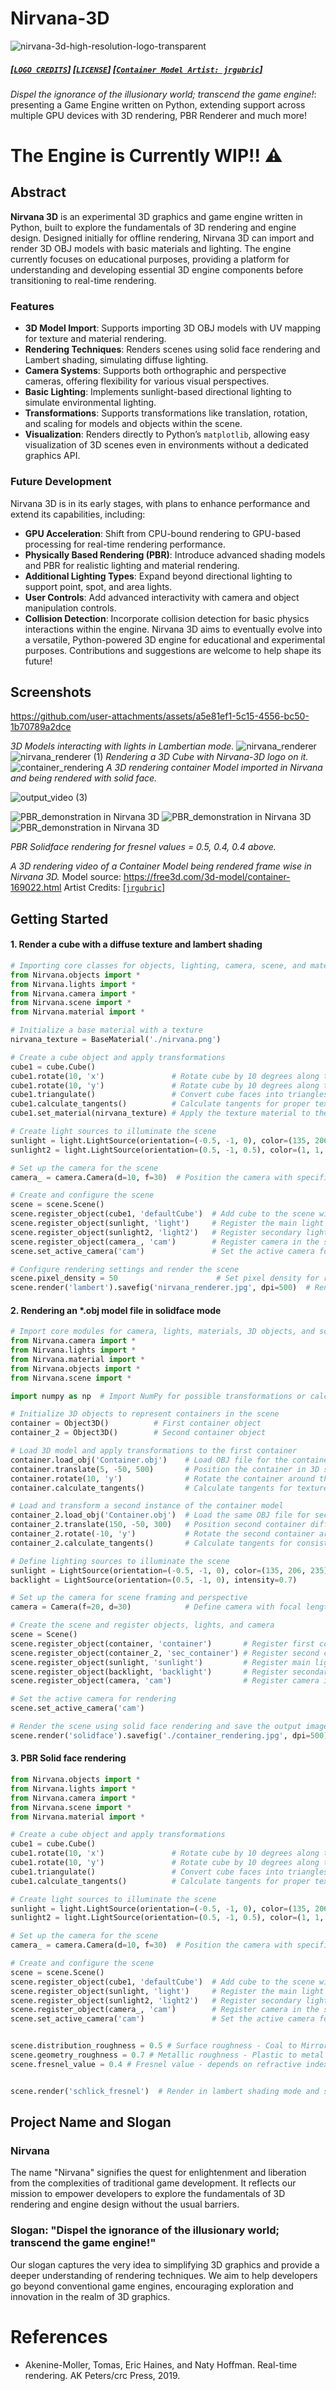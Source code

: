 # Nirvana-3D
![nirvana-3d-high-resolution-logo-transparent](https://github.com/user-attachments/assets/ed1438f3-f74d-424c-b770-0ef1b60a0346)
##### [[`LOGO CREDITS`]](https://logo.com) [[`LICENSE`]](https://github.com/abhaskumarsinha/Nirvana-3D/blob/main/LICENSE) [[`Container Model Artist: jrgubric`]](https://free3d.com/user/jrgubric)
*Dispel the ignorance of the illusionary world; transcend the game engine!*: presenting a Game Engine written on Python, extending support across multiple GPU devices with 3D rendering, PBR Renderer and much more!
# The Engine is Currently WIP!! ⚠️

## Abstract
**Nirvana 3D** is an experimental 3D graphics and game engine written in Python, built to explore the fundamentals of 3D rendering and engine design. Designed initially for offline rendering, Nirvana 3D can import and render 3D OBJ models with basic materials and lighting. The engine currently focuses on educational purposes, providing a platform for understanding and developing essential 3D engine components before transitioning to real-time rendering.
### Features
- **3D Model Import**: Supports importing 3D OBJ models with UV mapping for texture and material rendering.
- **Rendering Techniques**: Renders scenes using solid face rendering and Lambert shading, simulating diffuse lighting.
- **Camera Systems**: Supports both orthographic and perspective cameras, offering flexibility for various visual perspectives.
- **Basic Lighting**: Implements sunlight-based directional lighting to simulate environmental lighting.
- **Transformations**: Supports transformations like translation, rotation, and scaling for models and objects within the scene.
- **Visualization**: Renders directly to Python’s `matplotlib`, allowing easy visualization of 3D scenes even in environments without a dedicated graphics API.
### Future Development
Nirvana 3D is in its early stages, with plans to enhance performance and extend its capabilities, including:

- **GPU Acceleration**: Shift from CPU-bound rendering to GPU-based processing for real-time rendering performance.
- **Physically Based Rendering (PBR)**: Introduce advanced shading models and PBR for realistic lighting and material rendering.
- **Additional Lighting Types**: Expand beyond directional lighting to support point, spot, and area lights.
- **User Controls**: Add advanced interactivity with camera and object manipulation controls.
- **Collision Detection**: Incorporate collision detection for basic physics interactions within the engine.
Nirvana 3D aims to eventually evolve into a versatile, Python-powered 3D engine for educational and experimental purposes. Contributions and suggestions are welcome to help shape its future!

## Screenshots
https://github.com/user-attachments/assets/a5e81ef1-5c15-4556-bc50-1b70789a2dce

*3D Models interacting with lights in Lambertian mode.*
![nirvana_renderer](https://github.com/user-attachments/assets/3cf0f478-010d-47b7-9864-de012877af18)
![nirvana_renderer (1)](https://github.com/user-attachments/assets/dec865a0-f39e-484b-945b-ffa407046d82)
*Rendering a 3D Cube with Nirvana-3D logo on it.*
![container_rendering](https://github.com/user-attachments/assets/f2173d4f-0cd1-47a6-9b93-fe6dfb07f883)
*A 3D rendering container Model imported in Nirvana and being rendered with solid face.*

![output_video (3)](https://github.com/user-attachments/assets/5b8d3a95-b954-4eb4-9753-23fef85d074b)

![PBR_demonstration in Nirvana 3D](https://github.com/user-attachments/assets/ac829491-4962-472f-b644-f73a570b8f69)
![PBR_demonstration in Nirvana 3D](https://github.com/user-attachments/assets/854f8df7-5b3c-422a-9114-96a504a1a470)
![PBR_demonstration in Nirvana 3D](https://github.com/user-attachments/assets/f93e606b-de1b-4709-a4bb-ccff49a462a2)

*PBR Solidface rendering for fresnel values = 0.5, 0.4, 0.4 above.*


*A 3D rendering video of a Container Model being rendered frame wise in Nirvana 3D.*
Model source: https://free3d.com/3d-model/container-169022.html
Artist Credits: [[`jrgubric`]](https://free3d.com/user/jrgubric)



## Getting Started

#### 1. Render a cube with a diffuse texture and lambert shading
```python
# Importing core classes for objects, lighting, camera, scene, and materials
from Nirvana.objects import *
from Nirvana.lights import *
from Nirvana.camera import *
from Nirvana.scene import *
from Nirvana.material import *

# Initialize a base material with a texture
nirvana_texture = BaseMaterial('./nirvana.png')

# Create a cube object and apply transformations
cube1 = cube.Cube()
cube1.rotate(10, 'x')               # Rotate cube by 10 degrees along the x-axis
cube1.rotate(10, 'y')               # Rotate cube by 10 degrees along the y-axis
cube1.triangulate()                 # Convert cube faces into triangles for rendering
cube1.calculate_tangents()          # Calculate tangents for proper texture mapping
cube1.set_material(nirvana_texture) # Apply the texture material to the cube

# Create light sources to illuminate the scene
sunlight = light.LightSource(orientation=(-0.5, -1, 0), color=(135, 206, 235))  # Primary sunlight with color
sunlight2 = light.LightSource(orientation=(0.5, -1, 0.5), color=(1, 1, 1), intensity=0.2)  # Secondary light with low intensity

# Set up the camera for the scene
camera_ = camera.Camera(d=10, f=30)  # Position the camera with specified distance and focal length

# Create and configure the scene
scene = scene.Scene()
scene.register_object(cube1, 'defaultCube')  # Add cube to the scene with an identifier
scene.register_object(sunlight, 'light')     # Register the main light source
scene.register_object(sunlight2, 'light2')   # Register secondary light source
scene.register_object(camera_, 'cam')        # Register camera in the scene
scene.set_active_camera('cam')               # Set the active camera for rendering

# Configure rendering settings and render the scene
scene.pixel_density = 50                      # Set pixel density for render resolution
scene.render('lambert').savefig('nirvana_renderer.jpg', dpi=500)  # Render in lambert shading mode and save as image
```

#### 2. Rendering an *.obj model file in solidface mode
```python
# Import core modules for camera, lights, materials, 3D objects, and scene setup
from Nirvana.camera import *
from Nirvana.lights import *
from Nirvana.material import *
from Nirvana.objects import *
from Nirvana.scene import *

import numpy as np  # Import NumPy for possible transformations or calculations

# Initialize 3D objects to represent containers in the scene
container = Object3D()          # First container object
container_2 = Object3D()        # Second container object

# Load 3D model and apply transformations to the first container
container.load_obj('Container.obj')    # Load OBJ file for the container model
container.translate(5, -50, 500)       # Position the container in 3D space
container.rotate(10, 'y')              # Rotate the container around the y-axis
container.calculate_tangents()         # Calculate tangents for texture mapping

# Load and transform a second instance of the container model
container_2.load_obj('Container.obj')  # Load the same OBJ file for second container
container_2.translate(150, -50, 300)   # Position second container differently
container_2.rotate(-10, 'y')           # Rotate the second container around the y-axis
container_2.calculate_tangents()       # Calculate tangents for consistent texture mapping

# Define lighting sources to illuminate the scene
sunlight = LightSource(orientation=(-0.5, -1, 0), color=(135, 206, 235), intensity=0.3)  # Main directional light
backlight = LightSource(orientation=(0.5, -1, 0), intensity=0.7)                        # Secondary light for depth

# Set up the camera for scene framing and perspective
camera = Camera(f=20, d=30)            # Define camera with focal length and distance

# Create the scene and register objects, lights, and camera
scene = Scene()
scene.register_object(container, 'container')       # Register first container with identifier
scene.register_object(container_2, 'sec_container') # Register second container
scene.register_object(sunlight, 'sunlight')         # Register main light source
scene.register_object(backlight, 'backlight')       # Register secondary light source
scene.register_object(camera, 'cam')                # Register camera in the scene

# Set the active camera for rendering
scene.set_active_camera('cam')

# Render the scene using solid face rendering and save the output image
scene.render('solidface').savefig('./container_rendering.jpg', dpi=500)  # Save high-resolution render
```

#### 3. PBR Solid face rendering

```python
from Nirvana.objects import *
from Nirvana.lights import *
from Nirvana.camera import *
from Nirvana.scene import *
from Nirvana.material import *

# Create a cube object and apply transformations
cube1 = cube.Cube()
cube1.rotate(10, 'x')               # Rotate cube by 10 degrees along the x-axis
cube1.rotate(10, 'y')               # Rotate cube by 10 degrees along the y-axis
cube1.triangulate()                 # Convert cube faces into triangles for rendering
cube1.calculate_tangents()          # Calculate tangents for proper texture mapping

# Create light sources to illuminate the scene
sunlight = light.LightSource(orientation=(-0.5, -1, 0), color=(135, 206, 235))  # Primary sunlight with color
sunlight2 = light.LightSource(orientation=(0.5, -1, 0.5), color=(1, 1, 1), intensity=0.2)  # Secondary light with low intensity

# Set up the camera for the scene
camera_ = camera.Camera(d=10, f=30)  # Position the camera with specified distance and focal length

# Create and configure the scene
scene = scene.Scene()
scene.register_object(cube1, 'defaultCube')  # Add cube to the scene with an identifier
scene.register_object(sunlight, 'light')     # Register the main light source
scene.register_object(sunlight2, 'light2')   # Register secondary light source
scene.register_object(camera_, 'cam')        # Register camera in the scene
scene.set_active_camera('cam')               # Set the active camera for rendering


scene.distribution_roughness = 0.5 # Surface roughness - Coal to Mirror varries
scene.geometry_roughness = 0.7 # Metallic roughness - Plastic to metal varies
scene.fresnel_value = 0.4 # Fresnel value - depends on refractive index


scene.render('schlick_fresnel')  # Render in lambert shading mode and save as image
```

## Project Name and Slogan
### Nirvana
The name "Nirvana" signifies the quest for enlightenment and liberation from the complexities of traditional game development. It reflects our mission to empower developers to explore the fundamentals of 3D rendering and engine design without the usual barriers.

### Slogan: "Dispel the ignorance of the illusionary world; transcend the game engine!"
Our slogan captures the very idea to simplifying 3D graphics and provide a deeper understanding of rendering techniques. We aim to help developers go beyond conventional game engines, encouraging exploration and innovation in the realm of 3D graphics.



# References
- Akenine-Moller, Tomas, Eric Haines, and Naty Hoffman. Real-time rendering. AK Peters/crc Press, 2019.





